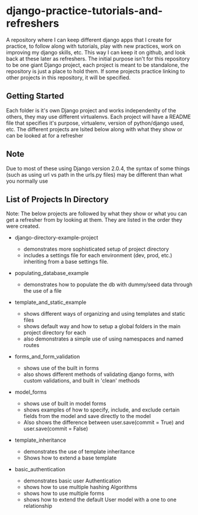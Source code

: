 # django-practice-tutorials-and-refreshers
A repository where I can keep different django apps that I create for practice, to follow along with tutorials, play with new practices, work on improving my django skills, etc. This way I can keep it on github, and look back at these later as refreshers. The initial purpose isn't for this repository to be one giant Django project, each project is meant to be standalone, the repository is just a place to hold them. If some projects practice linking to other projects in this repository, it will be specified.

## Getting Started
Each folder is it's own Django project and works independenlty of the others, they may use different virtualenvs. Each project will have a README file that specifies it's purpose, virtualenv, version of python/django used, etc. The different projects are lsited below along with what they show or can be looked at for a refresher

## Note
Due to most of these using Django version 2.0.4, the syntax of some things (such as using url vs path in the urls.py files) may be different than what you normally use

## List of Projects In Directory
Note: The below projects are followed by what they show or what you can get a refresher from by looking at them. They are listed in the order they were created.

* django-directory-example-project
  * demonstrates more sophisticated setup of project directory
  * includes a settings file for each environment (dev, prod, etc.) inheriting from a base settings file.

* populating_database_example
  * demonstrates how to populate the db with dummy/seed data through the use of a file

* template_and_static_example
  * shows different ways of organizing and using templates and static files
  * shows default way and how to setup a global folders in the main project directory for each
  * also demonstrates a simple use of using namespaces and named routes

* forms_and_form_validation
  * shows use of the built in forms
  * also shows different methods of validating django forms, with custom validations, and built in 'clean' methods

* model_forms
  * shows use of built in model forms
  * shows examples of how to specify, include, and exclude certain fields from the model and save directly to the model
  * Also shows the difference between user.save(commit = True) and user.save(commit = False)

* template_inheritance
  * demonstrates the use of template inheritance
  * Shows how to extend a base template

* basic_authentication
  * demonstrates basic user Authentication
  * shows how to use multiple hashing Algorithms
  * shows how to use multiple forms
  * shows how to extend the default User model with a one to one relationship
